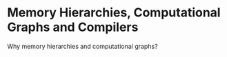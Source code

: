 # Memory Hierarchies, Computational Graphs and Compilers
Why memory hierarchies and computational graphs?